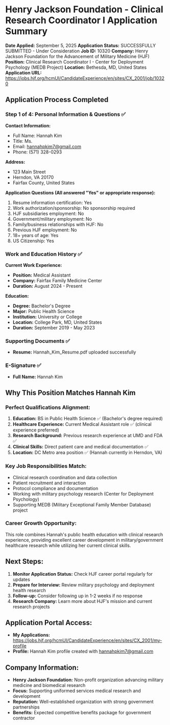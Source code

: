 # Henry Jackson Foundation - Clinical Research Coordinator I Application Summary

**Date Applied:** September 5, 2025
**Application Status:** SUCCESSFULLY SUBMITTED - Under Consideration
**Job ID:** 10320
**Company:** Henry Jackson Foundation for the Advancement of Military Medicine (HJF)
**Position:** Clinical Research Coordinator I - Center for Deployment Psychology (MEDB Project)
**Location:** Bethesda, MD, United States
**Application URL:** https://jobs.hjf.org/hcmUI/CandidateExperience/en/sites/CX_2001/job/10320

## Application Process Completed

### Step 1 of 4: Personal Information & Questions ✅
**Contact Information:**
- Full Name: Hannah Kim
- Title: Ms.
- Email: hannahpkim7@gmail.com
- Phone: (571) 328-0293

**Address:**
- 123 Main Street
- Herndon, VA 20170
- Fairfax County, United States

**Application Questions (All answered "Yes" or appropriate response):**
1. Resume information certification: Yes
2. Work authorization/sponsorship: No sponsorship required
3. HJF subsidiaries employment: No
4. Government/military employment: No
5. Family/business relationships with HJF: No
6. Previous HJF employment: No
7. 18+ years of age: Yes
8. US Citizenship: Yes

### Work and Education History ✅
**Current Work Experience:**
- **Position:** Medical Assistant
- **Company:** Fairfax Family Medicine Center
- **Duration:** August 2024 - Present

**Education:**
- **Degree:** Bachelor's Degree
- **Major:** Public Health Science
- **Institution:** University or College
- **Location:** College Park, MD, United States
- **Duration:** September 2019 - May 2023

### Supporting Documents ✅
- **Resume:** Hannah_Kim_Resume.pdf uploaded successfully

### E-Signature ✅
- **Full Name:** Hannah Kim

## Why This Position Matches Hannah Kim

### Perfect Qualifications Alignment:
1. **Education:** BS in Public Health Science ✅ (Bachelor's degree required)
2. **Healthcare Experience:** Current Medical Assistant role ✅ (clinical experience preferred)
3. **Research Background:** Previous research experience at UMD and FDA ✅
4. **Clinical Skills:** Direct patient care and medical documentation ✅
5. **Location:** DC Metro area position ✅ (Hannah currently in Herndon, VA)

### Key Job Responsibilities Match:
- Clinical research coordination and data collection
- Patient recruitment and interaction
- Protocol compliance and documentation
- Working with military psychology research (Center for Deployment Psychology)
- Supporting MEDB (Military Exceptional Family Member Database) project

### Career Growth Opportunity:
This role combines Hannah's public health education with clinical research experience, providing excellent career development in military/government healthcare research while utilizing her current clinical skills.

## Next Steps:
1. **Monitor Application Status:** Check HJF career portal regularly for updates
2. **Prepare for Interview:** Review military psychology and deployment health research
3. **Follow-up:** Consider following up in 1-2 weeks if no response
4. **Research Company:** Learn more about HJF's mission and current research projects

## Application Portal Access:
- **My Applications:** https://jobs.hjf.org/hcmUI/CandidateExperience/en/sites/CX_2001/my-profile
- **Profile:** Hannah Kim profile created with hannahpkim7@gmail.com

## Company Information:
- **Henry Jackson Foundation:** Non-profit organization advancing military medicine and biomedical research
- **Focus:** Supporting uniformed services medical research and development
- **Reputation:** Well-established organization with strong government partnerships
- **Benefits:** Expected competitive benefits package for government contractor